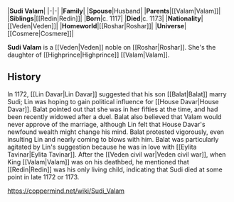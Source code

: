 |**Sudi Valam**|
|-|-|
|**Family**|
|**Spouse**|Husband|
|**Parents**|[[Valam\|Valam]]|
|**Siblings**|[[Redin\|Redin]]|
|**Born**|c. 1117|
|**Died**|c. 1173|
|**Nationality**|[[Veden\|Veden]]|
|**Homeworld**|[[Roshar\|Roshar]]|
|**Universe**|[[Cosmere\|Cosmere]]|

**Sudi Valam** is a [[Veden\|Veden]] noble on [[Roshar\|Roshar]]. She's the daughter of [[Highprince\|Highprince]] [[Valam\|Valam]].

## History
In 1172, [[Lin Davar\|Lin Davar]] suggested that his son [[Balat\|Balat]] marry Sudi; Lin was hoping to gain political influence for [[House Davar\|House Davar]]. Balat pointed out that she was in her fifties at the time, and had been recently widowed after a duel. Balat also believed that Valam would never approve of the marriage, although Lin felt that House Davar's newfound wealth might change his mind. Balat protested vigorously, even insulting Lin and nearly coming to blows with him. Balat was particularly agitated by Lin's suggestion because he was in love with [[Eylita Tavinar\|Eylita Tavinar]].
After the [[Veden civil war\|Veden civil war]], when King [[Valam\|Valam]] was on his deathbed, he mentioned that [[Redin\|Redin]] was his only living child, indicating that Sudi died at some point in late 1172 or 1173.



https://coppermind.net/wiki/Sudi_Valam